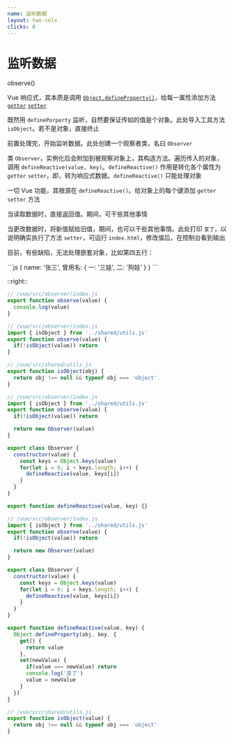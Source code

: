 ```yaml
---
name: 监听数据
layout: two-cols
clicks: 8
---
```


# 监听数据

observe()

<!-- {{$slidev.nav.clicks}} -->

<v-clicks>

Vue 响应式，其本质是调用 [`Object.defineProperty()`](https://developer.mozilla.org/zh-CN/docs/Web/JavaScript/Reference/Global_Objects/Object/defineProperty)，给每一属性添加方法 [`getter`](https://developer.mozilla.org/zh-CN/docs/Web/JavaScript/Reference/Functions/get) [`setter`](https://developer.mozilla.org/zh-CN/docs/Web/JavaScript/Reference/Functions/set)

既然用 `definePorperty` 监听，自然要保证传如的值是个对象。此处导入工具方法 `isObject`。若不是对象，直接终止

前置处理完，开始监听数据。此处创建一个观察者类，名曰 `Observer`

类 `Observer`，实例化后会附加到被观察对象上，其构造方法。遍历传入的对象，调用 `defineReactive(value, key)`。`defineReactive()` 作用是转化各个属性为 `getter` `setter`，即，转为响应式数据。`defineReactive()` 只能处理对象

一切 Vue 功能，其根源在 `defineReactive()`。给对象上的每个键添加 `getter` `setter` 方法

当读取数据时，直接返回值。期间，可干些其他事情

当更改数据时，将新值赋给旧值，期间，也可以干些其他事情。此处打印 `变了`，以说明确实执行了方法 `setter`，可运行 `index.html`，修改值后，在控制台看到输出

目前，有些缺陷，无法处理嵌套对象，比如第四五行：

</v-clicks>

<div class="absolute top-560px left-470px" v-click="8">
```js
{
  name: '张三',
  曾用名: {
    一: '三娃',
    二: '狗娃'
  }
}
```
</div>

::right::

<div v-if="$slidev.nav.clicks<2">

```js
// /vue/src/observer/index.js
export function observe(value) {
  console.log(value)
}
```
</div>
<v-clicks at="2">

<div v-if="$slidev.nav.clicks===2">

```js {1,2,4} {at:2}
// /vue/src/observer/index.js
import { isObject } from '../shared/utils.js'
export function observe(value) {
  if(!isObject(value)) return
}
```
```js {all|0} {at:2}
// /vue/src/shared/utils.js
export function isObject(obj) {
  return obj !== null && typeof obj === 'object'
}
```

</div>
<div v-else-if="$slidev.nav.clicks<5">

```js {1,6,9,10,15,16|10-15,18|all} {at:3}
// /vue/src/observer/index.js
import { isObject } from '../shared/utils.js'
export function observe(value) {
  if(!isObject(value)) return

  return new Observer(value)
}

export class Observer {
  constructor(value) {
    const keys = Object.keys(value)
    for(let i = 0; i < keys.length; i++) {
      defineReactive(value, keys[i])
    }
  }
}

export function defineReactive(value, key) {}

```
</div>
<div v-else>

```js {1,19-28|20-22|23-27|all} {at:5}
// /vue/src/observer/index.js
import { isObject } from '../shared/utils.js'
export function observe(value) {
  if(!isObject(value)) return

  return new Observer(value)
}

export class Observer {
  constructor(value) {
    const keys = Object.keys(value)
    for(let i = 0; i < keys.length; i++) {
      defineReactive(value, keys[i])
    }
  }
}

export function defineReactive(value, key) {
  Object.defineProperty(obj, key, {
    get() {
      return value
    },
    set(newValue) {
      if(value === newValue) return
      console.log('变了')
      value = newValue
    }
  })
}

```
</div>
<div>

```js {0|0|0|0|0|all} {at:3}
// /vue/src/shared/utils.js
export function isObject(value) {
  return obj !== null && typeof obj === 'object'
}
```
</div>
</v-clicks>

